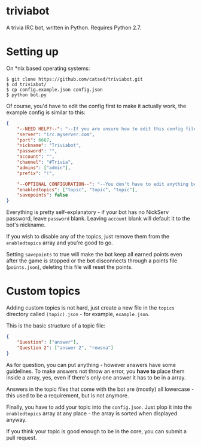 triviabot
=========

A trivia IRC bot, written in Python. Requires Python 2.7.

Setting up
=========
On \*nix based operating systems:
```
$ git clone https://github.com/catsed/triviabot.git
$ cd triviabot/
$ cp config.example.json config.json
$ python bot.py
```

Of course, you'd have to edit the config first to make it actually work, the example config is similar to this:

```json
{
	"--NEED HELP?--": "--If you are unsure how to edit this config file, please visit the GitHub page for help.--",
	"server": "irc.myserver.com",
	"port": 6667,
	"nickname": "Triviabot",
	"password": "",
	"account": "",
	"channel": "#Trivia",
	"admins": ["admin"],
	"prefix": "!",

	"--OPTIONAL CONFIGURATION--": "--You don't have to edit anything below here, but you can if you so wish.--",
	"enabledtopics": ["topic", "topic", "topic"],
	"savepoints": false
}
```

Everything is pretty self-explanatory - if your bot has no NickServ password, leave `password` blank. Leaving `account` blank will default it to the bot's nickname.

If you wish to disable any of the topics, just remove them from the `enabledtopics` array and you're good to go.

Setting `savepoints` to true will make the bot keep all earned points even after the game is stopped or the bot disconnects through a points file (`points.json`), deleting this file will reset the points.

Custom topics
=============
Adding custom topics is not hard, just create a new file in the `topics` directory called `(topic).json` - for example, `example.json`.

This is the basic structure of a topic file:

```json
{
	"Question": ["answer"],
	"Question 2": ["answer 2", "rewsna"]
}
```

As for question, you can put anything - however answers have some guidelines. To make answers not throw an error, you **have to** place them inside a array, yes, even if there's only one answer it has to be in a array.

Answers in the topic files that come with the bot are (mostly) all lowercase - this used to be a requirement, but is not anymore.

Finally, you have to add your topic into the `config.json`. Just plop it into the `enabledtopics` array at any place - the array is sorted when displayed anyway.

If you think your topic is good enough to be in the core, you can submit a pull request.

